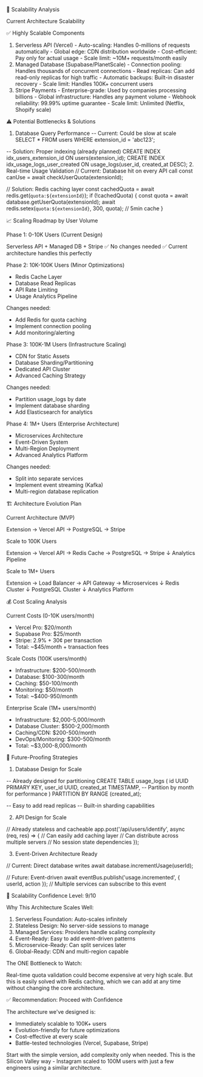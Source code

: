   🚀 Scalability Analysis

  Current Architecture Scalability

  ✅ Highly Scalable Components

  1. Serverless API (Vercel)
    - Auto-scaling: Handles 0-millions of requests automatically
    - Global edge: CDN distribution worldwide
    - Cost-efficient: Pay only for actual usage
    - Scale limit: ~10M+ requests/month easily
  2. Managed Database (Supabase/PlanetScale)
    - Connection pooling: Handles thousands of concurrent connections
    - Read replicas: Can add read-only replicas for high traffic
    - Automatic backups: Built-in disaster recovery
    - Scale limit: Handles 100K+ concurrent users
  3. Stripe Payments
    - Enterprise-grade: Used by companies processing billions
    - Global infrastructure: Handles any payment volume
    - Webhook reliability: 99.99% uptime guarantee
    - Scale limit: Unlimited (Netflix, Shopify scale)

  ⚠️ Potential Bottlenecks & Solutions

  1. Database Query Performance
  -- Current: Could be slow at scale
  SELECT * FROM users WHERE extension_id = 'abc123';

  -- Solution: Proper indexing (already planned)
  CREATE INDEX idx_users_extension_id ON users(extension_id);
  CREATE INDEX idx_usage_logs_user_created ON usage_logs(user_id, created_at DESC);
  2. Real-time Usage Validation
  // Current: Database hit on every API call
  const canUse = await checkUserQuota(extensionId);

  // Solution: Redis caching layer
  const cachedQuota = await redis.get(`quota:${extensionId}`);
  if (!cachedQuota) {
    const quota = await database.getUserQuota(extensionId);
    await redis.setex(`quota:${extensionId}`, 300, quota); // 5min cache
  }

  📈 Scaling Roadmap by User Volume

  Phase 1: 0-10K Users (Current Design)

  Serverless API + Managed DB + Stripe
  ✅ No changes needed
  ✅ Current architecture handles this perfectly

  Phase 2: 10K-100K Users (Minor Optimizations)

  + Redis Cache Layer
  + Database Read Replicas
  + API Rate Limiting
  + Usage Analytics Pipeline

  Changes needed:
  - Add Redis for quota caching
  - Implement connection pooling
  - Add monitoring/alerting

  Phase 3: 100K-1M Users (Infrastructure Scaling)

  + CDN for Static Assets
  + Database Sharding/Partitioning
  + Dedicated API Cluster
  + Advanced Caching Strategy

  Changes needed:
  - Partition usage_logs by date
  - Implement database sharding
  - Add Elasticsearch for analytics

  Phase 4: 1M+ Users (Enterprise Architecture)

  + Microservices Architecture
  + Event-Driven System
  + Multi-Region Deployment
  + Advanced Analytics Platform

  Changes needed:
  - Split into separate services
  - Implement event streaming (Kafka)
  - Multi-region database replication

  🏗️ Architecture Evolution Plan

  Current Architecture (MVP)

  Extension → Vercel API → PostgreSQL → Stripe

  Scale to 100K Users

  Extension → Vercel API → Redis Cache → PostgreSQL → Stripe
                      ↓
                 Analytics Pipeline

  Scale to 1M+ Users

  Extension → Load Balancer → API Gateway → Microservices
                                        ↓
                                    Redis Cluster
                                        ↓
                                PostgreSQL Cluster
                                        ↓
                                Analytics Platform

  💰 Cost Scaling Analysis

  Current Costs (0-10K users/month)

  - Vercel Pro: $20/month
  - Supabase Pro: $25/month
  - Stripe: 2.9% + 30¢ per transaction
  - Total: ~$45/month + transaction fees

  Scale Costs (100K users/month)

  - Infrastructure: $200-500/month
  - Database: $100-300/month
  - Caching: $50-100/month
  - Monitoring: $50/month
  - Total: ~$400-950/month

  Enterprise Scale (1M+ users/month)

  - Infrastructure: $2,000-5,000/month
  - Database Cluster: $500-2,000/month
  - Caching/CDN: $200-500/month
  - DevOps/Monitoring: $300-500/month
  - Total: ~$3,000-8,000/month

  🔧 Future-Proofing Strategies

  1. Database Design for Scale

  -- Already designed for partitioning
  CREATE TABLE usage_logs (
    id UUID PRIMARY KEY,
    user_id UUID,
    created_at TIMESTAMP,
    -- Partition by month for performance
  ) PARTITION BY RANGE (created_at);

  -- Easy to add read replicas
  -- Built-in sharding capabilities

  2. API Design for Scale

  // Already stateless and cacheable
  app.post('/api/users/identify', async (req, res) => {
    // Can easily add caching layer
    // Can distribute across multiple servers
    // No session state dependencies
  });

  3. Event-Driven Architecture Ready

  // Current: Direct database writes
  await database.incrementUsage(userId);

  // Future: Event-driven
  await eventBus.publish('usage.incremented', { userId, action });
  // Multiple services can subscribe to this event

  🎯 Scalability Confidence Level: 9/10

  Why This Architecture Scales Well:

  1. Serverless Foundation: Auto-scales infinitely
  2. Stateless Design: No server-side sessions to manage
  3. Managed Services: Providers handle scaling complexity
  4. Event-Ready: Easy to add event-driven patterns
  5. Microservice-Ready: Can split services later
  6. Global-Ready: CDN and multi-region capable

  The ONE Bottleneck to Watch:

  Real-time quota validation could become expensive at very high scale. But this is easily solved with Redis caching,
  which we can add at any time without changing the core architecture.

  ✅ Recommendation: Proceed with Confidence

  The architecture we've designed is:
  - Immediately scalable to 100K+ users
  - Evolution-friendly for future optimizations
  - Cost-effective at every scale
  - Battle-tested technologies (Vercel, Supabase, Stripe)

  Start with the simple version, add complexity only when needed. This is the Silicon Valley way - Instagram scaled to
  100M users with just a few engineers using a similar architecture.